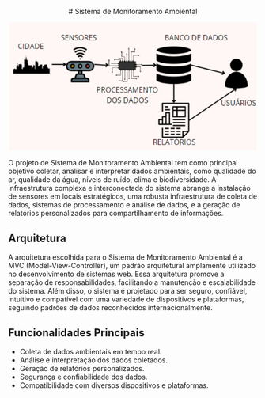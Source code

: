 <p align="center">
  # Sistema de Monitoramento Ambiental
</p>

<p align="center">
  <img src="assets/img.png" alt="Funcionamento Real do Sistema">
</p>

O projeto de Sistema de Monitoramento Ambiental tem como principal objetivo coletar, analisar e interpretar dados ambientais, como qualidade do ar, qualidade da água, níveis de ruído, clima e biodiversidade. A infraestrutura complexa e interconectada do sistema abrange a instalação de sensores em locais estratégicos, uma robusta infraestrutura de coleta de dados, sistemas de processamento e análise de dados, e a geração de relatórios personalizados para compartilhamento de informações.

## Arquitetura

A arquitetura escolhida para o Sistema de Monitoramento Ambiental é a MVC (Model-View-Controller), um padrão arquitetural amplamente utilizado no desenvolvimento de sistemas web. Essa arquitetura promove a separação de responsabilidades, facilitando a manutenção e escalabilidade do sistema. Além disso, o sistema é projetado para ser seguro, confiável, intuitivo e compatível com uma variedade de dispositivos e plataformas, seguindo padrões de dados reconhecidos internacionalmente.

## Funcionalidades Principais

- Coleta de dados ambientais em tempo real.
- Análise e interpretação dos dados coletados.
- Geração de relatórios personalizados.
- Segurança e confiabilidade dos dados.
- Compatibilidade com diversos dispositivos e plataformas.

